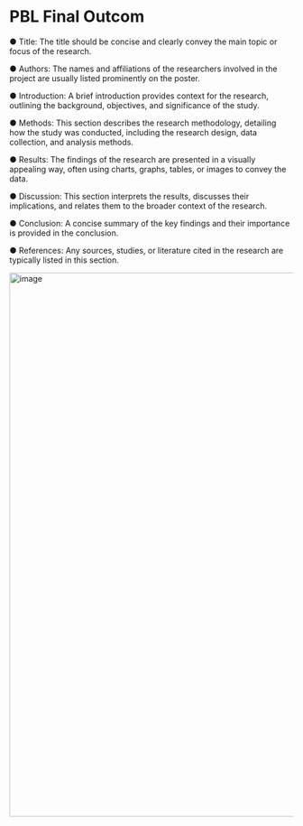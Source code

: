 # PBL Final Outcom
● Title:
The title should be concise and clearly
convey the main topic or focus of the research.

● Authors:
The names and affiliations of the
researchers involved in the project are usually
listed prominently on the poster.

● Introduction:
A brief introduction provides context
for the research, outlining the background,
objectives, and significance of the study.

● Methods:
This section describes the research
methodology, detailing how the study was
conducted, including the research design, data
collection, and analysis methods.

● Results:
The findings of the research are
presented in a visually appealing way, often using
charts, graphs, tables, or images to convey the
data.

● Discussion:
This section interprets the results,
discusses their implications, and relates them to
the broader context of the research.

● Conclusion:
A concise summary of the key
findings and their importance is provided in the
conclusion.

● References:
Any sources, studies, or literature
cited in the research are typically listed in this
section.

<img width="964" alt="image" src="https://github.com/user-attachments/assets/58cd5f34-217d-4827-8412-df278532f68c">